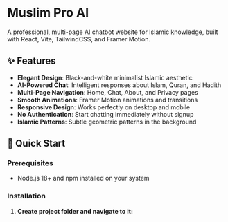 # Muslim Pro AI

A professional, multi-page AI chatbot website for Islamic knowledge, built with React, Vite, TailwindCSS, and Framer Motion.

## ✨ Features

- **Elegant Design**: Black-and-white minimalist Islamic aesthetic
- **AI-Powered Chat**: Intelligent responses about Islam, Quran, and Hadith
- **Multi-Page Navigation**: Home, Chat, About, and Privacy pages
- **Smooth Animations**: Framer Motion animations and transitions
- **Responsive Design**: Works perfectly on desktop and mobile
- **No Authentication**: Start chatting immediately without signup
- **Islamic Patterns**: Subtle geometric patterns in the background

## 🚀 Quick Start

### Prerequisites

- Node.js 18+ and npm installed on your system

### Installation

1. **Create project folder and navigate to it:**
